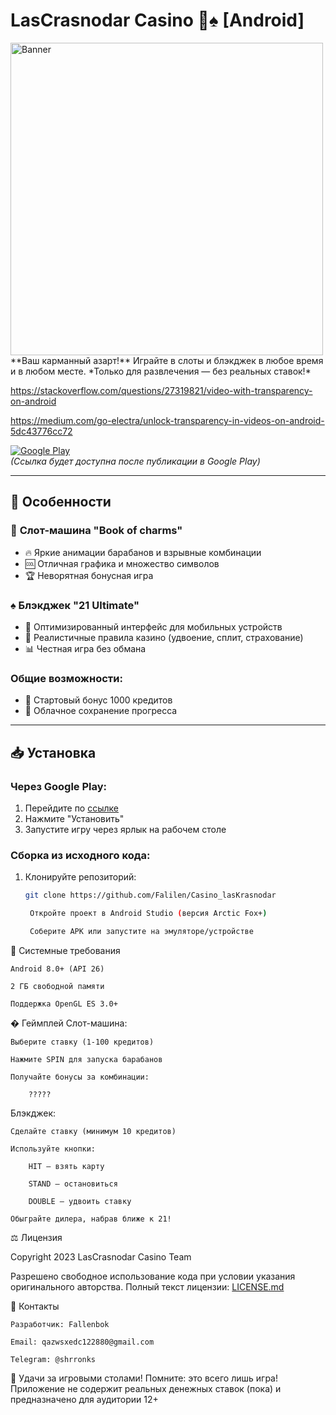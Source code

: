 
# LasCrasnodar Casino 🎰♠️ [Android]
<img src="https://i.imgur.com/lYnbOQ5.png" alt="Banner" width="500" height="500" /> 
**Ваш карманный азарт!** Играйте в слоты и блэкджек в любое время и в любом месте.  
*Только для развлечения — без реальных ставок!*

https://stackoverflow.com/questions/27319821/video-with-transparency-on-android


https://medium.com/go-electra/unlock-transparency-in-videos-on-android-5dc43776cc72

[![Google Play](https://img.shields.io/badge/Google_Play-414141?style=for-the-badge&logo=google-play&logoColor=white)](https://play.google.com/store/apps/details?id=YOUR_PACKAGE_NAME)  
*(Ссылка будет доступна после публикации в Google Play)*

---

## 🚀 Особенности

### 🎰 **Слот-машина "Book of charms"**
- 🔥 Яркие анимации барабанов и взрывные комбинации
- 🆒 Отличная графика и множество символов
- 🏆 Неворятная бонусная игра

### ♠️ **Блэкджек "21 Ultimate"**
- 📱 Оптимизированный интерфейс для мобильных устройств
- 💯 Реалистичные правила казино (удвоение, сплит, страхование)
- 📊 Честная игра без обмана

### Общие возможности:
- 💎 Стартовый бонус 1000 кредитов
- 🔐 Облачное сохранение прогресса

---

## 📥 Установка

### Через Google Play:
1. Перейдите по [ссылке](https://play.google.com/store/apps/details?id=YOUR_PACKAGE_NAME)
2. Нажмите "Установить"
3. Запустите игру через ярлык на рабочем столе

### Сборка из исходного кода:
1. Клонируйте репозиторий:
   ```bash
   git clone https://github.com/Falilen/Casino_lasKrasnodar

    Откройте проект в Android Studio (версия Arctic Fox+)

    Соберите APK или запустите на эмуляторе/устройстве

📱 Системные требования

    Android 8.0+ (API 26)

    2 ГБ свободной памяти

    Поддержка OpenGL ES 3.0+

� Геймплей
Слот-машина:

    Выберите ставку (1-100 кредитов)

    Нажмите SPIN для запуска барабанов

    Получайте бонусы за комбинации:

        ?????

Блэкджек:

    Сделайте ставку (минимум 10 кредитов)

    Используйте кнопки:

        HIT — взять карту

        STAND — остановиться

        DOUBLE — удвоить ставку

    Обыграйте дилера, набрав ближе к 21!


⚖️ Лицензия

Copyright 2023 LasCrasnodar Casino Team

Разрешено свободное использование кода при условии указания оригинального авторства.
Полный текст лицензии: [LICENSE.md](LICENSE.md)

📮 Контакты

    Разработчик: Fallenbok

    Email: qazwsxedc122880@gmail.com

    Telegram: @shrronks

🎉 Удачи за игровыми столами! Помните: это всего лишь игра!
Приложение не содержит реальных денежных ставок (пока) и предназначено для аудитории 12+
